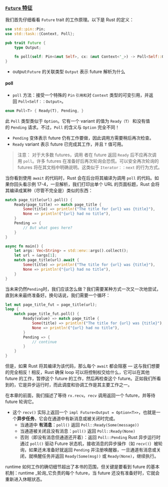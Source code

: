 ### [`Future` 特征](https://rust-book.cs.brown.edu/ch17-05-traits-for-async.html#the-future-trait)
我们首先仔细看看 `Future` trait 的工作原理。以下是 Rust 的定义：
```rust
use std::pin::Pin;
use std::task::{Context, Poll};

pub trait Future {
    type Output;

    fn poll(self: Pin<&mut Self>, cx: &mut Context<'_>) -> Poll<Self::Output>;
}

```
- output:`Future` 的关联类型 `Output` 表示 future 解析为什么
#### poll
- `poll` 方法：接受一个特殊的 `Pin` `引用和`对 `Context` 类型的可变引用，并返回 `Poll<Self：：Output>`。
```rust
enum Poll<T> { Ready(T), Pending, }
```

此 `Poll` 类型类似于 `Option`。它有一个 variant 的值为 `Ready（T）` 和没有值的 `Pending` 请求。不过，`Poll` 的含义与 `Option` 完全不同！
- `Pending` 变体表示 future 仍有工作要做，因此调用方需要稍后再次检查。
- `Ready` variant 表示 future 已完成其工作，并且 `T` 值可用。
>注意： 对于大多数 futures，调用 者在 future 返回 `Ready` 后不应再次调用 `poll`。许多 futures 在准备好后再次轮询会恐慌。可以安全再次轮询的 futures 将在其文档中明确说明。这类似于 `Iterator：：next` 的行为方式。

当你看到使用 `await` 的代码时，Rust 会在后台将其编译为调用 `poll` 的代码。如果你回头看示例 17-4，一旦解析，我们打印出单个 URL 的页面标题，Rust 会将其编译成某种（尽管不完全是）类似的东西：
```rust
match page_title(url).poll() {
    Ready(page_title) => match page_title {
        Some(title) => println!("The title for {url} was {title}"),
        None => println!("{url} had no title"),
    }
    Pending => {
        // But what goes here?
    }
}
```

```rust
async fn main() {
    let args: Vec<String> = std::env::args().collect();
    let url = &args[1];
    match page_title(url).await {
        Some(title) => println!("The title for {url} was {title}"),
        None => println!("{url} had no title"),
    }
}
```
当未来仍然`Pending`时，我们应该怎么做？我们需要某种方式一次又一次地尝试，直到未来最终准备好。换句话说，我们需要一个循环：
```rust
let mut page_title_fut = page_title(url);
loop {
    match page_title_fut.poll() {
        Ready(value) => match page_title {
            Some(title) => println!("The title for {url} was {title}"),
            None => println!("{url} had no title"),
        }
        Pending => {
            // continue
        }
    }
}
```
但是，如果 Rust 将其编译为该代码，那么每个 `await` 都会阻塞 — 这与我们想要的完全相反！相反，Rust 确保 loop 可以将控制权交给什么，它可以在其他 future 的工作，暂停这个 future 的工作，然后再检查这个 future。正如我们所看到的，它是异步运行时，而此调度和协调工作是其主要工作之一。

在本章的前面，我们描述了等待 `rx.recv`。`recv` 调用返回一个 future，并等待 future 轮询它。
- 这个 `recv()` 实际上返回一个 `impl Future<Output = Option<T>>`，也就是一个**异步任务**，它会在通道中有新消息或被关闭时完成。
	-  当通道中 **有消息**：`poll()` 返回 `Poll::Ready(Some(message))`
	- 当通道被关闭且没有消息：`poll()` 返回 `Poll::Ready(None)`
	- 否则（即没有消息但通道还开着）：返回 `Poll::Pending`
Rust 异步运行时通过 `poll()` 驱动 Future 状态机，接收消息的异步操作（如 `recv()`）被轮询，如果还未准备好就返回 `Pending` 并注册唤醒器，一旦通道有消息或关闭，就唤醒任务并返回 `Ready(Some(msg))` 或 `Ready(None)`，继续执行。

runtime 如何工作的确切细节超出了本书的范围，但关键是要看到 future 的基本机制：runtime _轮询_它负责的每个 future，当 future 还没有准备好时，它就会重新进入休眠状态。

